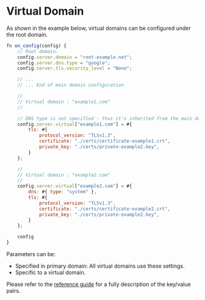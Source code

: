 # Virtual Domain

As shown in the example below, virtual domains can be configured under the root domain.

```js
fn on_config(config) {
    // Root domain.
    config.server.domain = "root-example.net";
    config.server.dns.type = "google";
    config.server.tls.security_level = "None";

    // ...
    // ... End of main domain configuration

    //
    // Virtual domain : "example1.com"
    //

    // DNS type is not specified - thus it's inherited from the main domain.
    config.server.virtual["example1.com"] = #{
        tls: #{
            protocol_version: "TLSv1.3",
            certificate: "./certs/certificate-example1.crt",
            private_key: "./certs/private-example2.key",
        }
    };

    //
    // Virtual domain : "example2.com"
    //
    config.server.virtual["example2.com"] = #{
        dns: #{ type: "system" },
        tls: #{
            protocol_version: "TLSv1.3",
            certificate: "./certs/certificate-example2.crt",
            private_key: "./certs/private-example2.key",
        }
    };

    config
}

```

Parameters can be:

- Specified in primary domain: All virtual domains use these settings.
- Specific to a virtual domain.

Please refer to the [reference guide](../reference/config-file.md) for a fully description of the key/value pairs.
